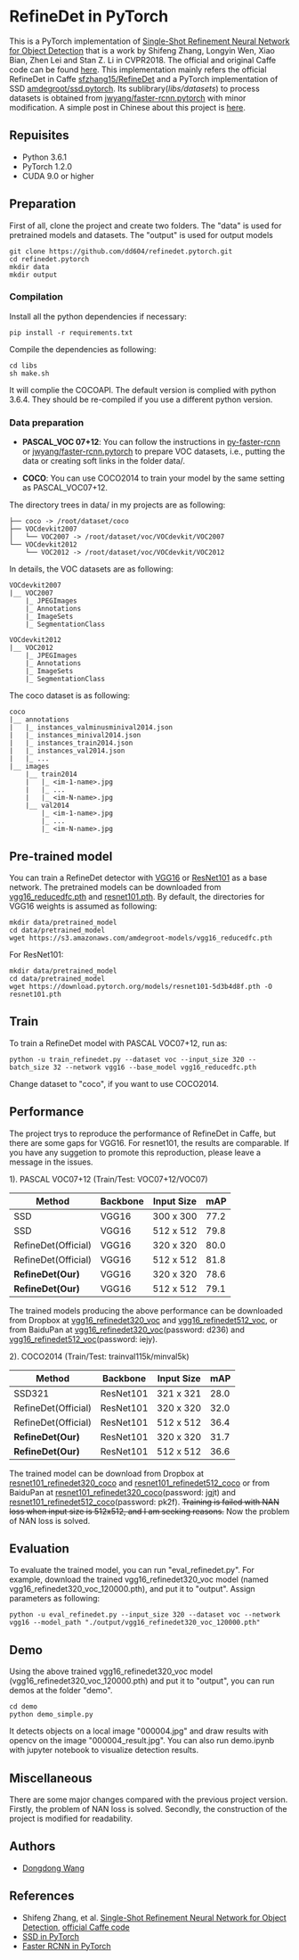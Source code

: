 # RefineDet in PyTorch
This is a PyTorch implementation of [Single-Shot Refinement Neural Network for Object Detection](https://arxiv.org/abs/1711.06897) that is a work by Shifeng Zhang, Longyin Wen, Xiao Bian, Zhen Lei and Stan Z. Li in CVPR2018. The official and original Caffe code can be found [here](https://github.com/sfzhang15/RefineDet).
This implementation mainly refers the official RefineDet in Caffe [sfzhang15/RefineDet](https://github.com/sfzhang15/RefineDet) and a PyTorch implementation of SSD [amdegroot/ssd.pytorch](https://github.com/amdegroot/ssd.pytorch). Its sublibrary(*libs/datasets*) to process datasets is obtained from [jwyang/faster-rcnn.pytorch](https://github.com/jwyang/faster-rcnn.pytorch) with minor modification.
A simple post in Chinese about this project is [here](https://zhuanlan.zhihu.com/p/56800496).

## Repuisites
* Python 3.6.1
* PyTorch 1.2.0
* CUDA 9.0 or higher


## Preparation

First of all, clone the project and create two folders. The "data" is used for pretrained models and datasets. The "output" is used for output models
```
git clone https://github.com/dd604/refinedet.pytorch.git
cd refinedet.pytorch
mkdir data
mkdir output
```
### Compilation
Install all the python dependencies if necessary:
```
pip install -r requirements.txt
```
Compile the dependencies as following:
```
cd libs
sh make.sh
```
It will complie the COCOAPI. The default version is complied with python 3.6.4. They should be re-compiled if you use a different python version.

### Data preparation

* **PASCAL_VOC 07+12**: You can follow the instructions in [py-faster-rcnn](https://github.com/rbgirshick/py-faster-rcnn#beyond-the-demo-installation-for-training-and-testing-models) or [jwyang/faster-rcnn.pytorch](https://github.com/jwyang/faster-rcnn.pytorch) to prepare VOC datasets, i.e., putting the data or creating soft links in the folder data/.

* **COCO**: You can use COCO2014 to train your model by the same setting as PASCAL_VOC07+12.

The directory trees in data/ in my projects are as following:
```Shell
├── coco -> /root/dataset/coco
├── VOCdevkit2007
│   └── VOC2007 -> /root/dataset/voc/VOCdevkit/VOC2007
└── VOCdevkit2012
    └── VOC2012 -> /root/dataset/voc/VOCdevkit/VOC2012
```
In details, the VOC datasets are as following:
```Shell
VOCdevkit2007
|__ VOC2007
    |_ JPEGImages
    |_ Annotations
    |_ ImageSets
    |_ SegmentationClass
    
VOCdevkit2012
|__ VOC2012
    |_ JPEGImages
    |_ Annotations
    |_ ImageSets
    |_ SegmentationClass
```
The coco dataset is as following:
```Shell
coco
|__ annotations
|   |_ instances_valminusminival2014.json
|   |_ instances_minival2014.json
|   |_ instances_train2014.json
|   |_ instances_val2014.json
|   |_ ...
|__ images
    |__ train2014
    |   |_ <im-1-name>.jpg
    |   |_ ...
    |   |_ <im-N-name>.jpg
    |__ val2014
        |_ <im-1-name>.jpg
        |_ ...
        |_ <im-N-name>.jpg
```

## Pre-trained model
You can train a RefineDet detector with [VGG16](https://arxiv.org/abs/1409.1556) or [ResNet101](https://arxiv.org/abs/1512.03385) as a base network. The pretrained models can be downloaded from [vgg16_reducedfc.pth](https://s3.amazonaws.com/amdegroot-models/vgg16_reducedfc.pth) and [resnet101.pth](https://download.pytorch.org/models/resnet101-5d3b4d8f.pth).
By default, the directories for VGG16 weights is assumed as following:
```Shell
mkdir data/pretrained_model
cd data/pretrained_model
wget https://s3.amazonaws.com/amdegroot-models/vgg16_reducedfc.pth
```
For ResNet101:
```Shell
mkdir data/pretrained_model
cd data/pretrained_model
wget https://download.pytorch.org/models/resnet101-5d3b4d8f.pth -O resnet101.pth
```

## Train
To train a RefineDet model with PASCAL VOC07+12, run as:
```
python -u train_refinedet.py --dataset voc --input_size 320 --batch_size 32 --network vgg16 --base_model vgg16_reducedfc.pth 
``` 
Change dataset to "coco", if you want to use COCO2014.


## Performance
The project trys to reproduce the performance of RefineDet in Caffe, but there are some gaps for VGG16. For resnet101, the results are comparable.
If you have any suggetion to promote this reproduction, please leave a message in the issues.

1). PASCAL VOC07+12 (Train/Test: VOC07+12/VOC07)

|Method |Backbone | Input Size | mAP |
|-------|---------|------------|-----|
|SSD      | VGG16| 300 x 300 | 77.2 |
|SSD      | VGG16| 512 x 512 | 79.8 |
|RefineDet(Official)| VGG16| 320 x 320 | 80.0 |
|RefineDet(Official)| VGG16| 512 x 512 | 81.8 |
|**RefineDet(Our)**| VGG16| 320 x 320 | 78.6 |
|**RefineDet(Our)**| VGG16| 512 x 512 | 79.1 |

The trained models producing the above performance can be downloaded from Dropbox at [vgg16_refinedet320_voc](https://www.dropbox.com/s/gynb405fixwqitv/vgg16_refinedet320_voc_120000.pth?dl=0) and [vgg16_refinedet512_voc](https://www.dropbox.com/s/y527gz2dz4ow0wz/vgg16_refinedet512_voc_120000.pth?dl=0), or from BaiduPan at [vgg16_refinedet320_voc](https://pan.baidu.com/s/1ydhTwuKPONh11NmXXalmuw)(password: d236) and [vgg16_refinedet512_voc](https://pan.baidu.com/s/1e_IPCALi6KvLDT9yv9dMqQ)(password: iejy).

2). COCO2014 (Train/Test: trainval115k/minval5k)

|Method |Backbone | Input Size | mAP |
|-------|---------|------------|-----|
|SSD321      | ResNet101 | 321 x 321 | 28.0 |
|RefineDet(Official)| ResNet101| 320 x 320 | 32.0 |
|RefineDet(Official)| ResNet101| 512 x 512 | 36.4 | 
|**RefineDet(Our)** | ResNet101| 320 x 320 | 31.7 |
|**RefineDet(Our)**| ResNet101| 512 x 512 | 36.6 |

The trained model can be download from Dropbox at [resnet101_refinedet320_coco](https://www.dropbox.com/s/bu8khr18ped59n5/resnet101_refinedet320_coco_400000.pth?dl=0) and [resnet101_refinedet512_coco](https://www.dropbox.com/s/d5wouxm12bp50ke/resnet101_refinedet512_coco_400000.pth?dl=0) or from BaiduPan at [resnet101_refinedet320_coco](https://pan.baidu.com/s/1YIfB2Y4kChpgA4CBJPZ5oA)(password: jgjt) and [resnet101_refinedet512_coco](https://pan.baidu.com/s/1mjO4fv7STQOHwK2JEjOaWw)(password: pk2f).
~~Training is failed with NAN loss when input size is 512x512, and I am seeking reasons.~~ Now the problem of NAN loss is solved.


## Evaluation
To evaluate the trained model, you can run "eval_refinedet.py".
For example, download the trained vgg16_refinedet320_voc model (named vgg16_refinedet320_voc_120000.pth), and put it to "output". Assign parameters as following:
```Shell
python -u eval_refinedet.py --input_size 320 --dataset voc --network vgg16 --model_path "./output/vgg16_refinedet320_voc_120000.pth"
```


## Demo
Using the above trained vgg16_refinedet320_voc model (vgg16_refinedet320_voc_120000.pth) and put it to "output", you can run demos at the folder "demo".
```
cd demo
python demo_simple.py
```
It detects objects on a local image "000004.jpg" and draw results with opencv on the image "000004_result.jpg". You can also run demo.ipynb with jupyter notebook to visualize detection results.

## Miscellaneous
There are some major changes compared with the previous project version. Firstly, the problem of NAN loss is solved. Secondly, the construction of the project is modified for readability. 

## Authors
* [Dongdong Wang](https://github.com/dd604)

## References
- Shifeng Zhang, et al. [Single-Shot Refinement Neural Network for Object Detection](https://arxiv.org/abs/1711.06897), [official Caffe code](https://github.com/sfzhang15/RefineDet)
- [SSD in PyTorch](https://github.com/amdegroot/ssd.pytorch)
- [Faster RCNN in PyTorch](https://github.com/jwyang/faster-rcnn.pytorch)
